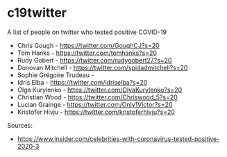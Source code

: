 # c19twitter
A list of people on twitter who tested positive COVID-19


* Chris Gough - https://twitter.com/GoughCJ?s=20
* Tom Hanks - https://twitter.com/tomhanks?s=20
* Rudy Gobert - https://twitter.com/rudygobert27?s=20
* Donovan Mitchell - https://twitter.com/spidadmitchell?s=20
* Sophie Grégoire Trudeau - 
* Idris Elba - https://twitter.com/idriselba?s=20
* Olga Kurylenko - https://twitter.com/OlyaKurylenko?s=20
* Christian Wood - https://twitter.com/Chriswood_5?s=20
* Lucian Grainge - https://twitter.com/Only1Victor?s=20
* Kristofer Hivju - https://twitter.com/kristoferhivju?s=20




Sources:
* https://www.insider.com/celebrities-with-coronavirus-tested-positive-2020-3
